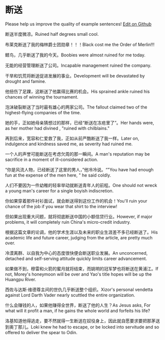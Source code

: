 # 断送

Please help us improve the quality of example sentences! [Edit on Github](https://github.com/jiyushe/jiyu-example-sentence-source/blob/main/chinese/duansong.md)

<p><span class="chinese">断送半度微凉。</span><span class="english">Ruined half degrees small cool.</span></p>

<p><span class="chinese">布莱克断送了我的梅林爵士团勋章！！！</span><span class="english">Black cost me the Order of Merlin!!!</span></p>

<p><span class="chinese">鲣鸟，几乎断送了我的今天。</span><span class="english">Boobies were almost ruined for me today.</span></p>

<p><span class="chinese">无能的经营管理断送了公司。</span><span class="english">Incapable management ruined the company.</span></p>

<p><span class="chinese">干旱和饥荒将断送促进发展的事业。</span><span class="english">Development will be devastated by drought and famine.</span></p>

<p><span class="chinese">他扭伤了足踝，这断送了他赢得比赛的机会。</span><span class="english">His sprained ankle ruined his chances of winning the tournament.</span></p>

<p><span class="chinese">泡沫破裂断送了当时最有雄心的两家公司。</span><span class="english">The fallout claimed two of the highest-flying companies of the time.</span></p>

<p><span class="chinese">她的手，正如她母亲猜想过的那样，已经“断送在冻疮里了”。</span><span class="english">Her hands were, as her mother had divined , "ruined with chilblains."</span></p>

<p><span class="chinese">再到后来，宽容和仁爱救了我，正如从前严酷断送了我一样。</span><span class="english">Later on, indulgence and kindness saved me, as severity had ruined me.</span></p>

<p><span class="chinese">一个人的声誉可能断送在考虑欠周的那一瞬间。</span><span class="english">A man's reputation may be sacrifice in a moment of ill-considered action.</span></p>

<p><span class="chinese">“你是风流人物，已经断送了这里的男人，”他冷冷说。“</span><span class="english">"You have had enough fun at the expense of the men here, " he said coldly.</span></p>

<p><span class="chinese">人们不要因为一件幼稚的轻率举动就断送青年人的前程。</span><span class="english">One should not wreck a young man's career for a single boyish indiscretion.</span></p>

<p><span class="chinese">你如果穿着那件衬衫面试，就会断送得到这份工作的机会！</span><span class="english">You'll ruin your chance of the job if you wear that shirt to the interview!</span></p>

<p><span class="chinese">但如果出现重大问题，就将彻底断送中国的小额信贷行业。</span><span class="english">However, if major problems, it will completely ruin China's micro-credit industry.</span></p>

<p><span class="chinese">根据这篇文章的论调，他的学术生涯以及未来的职业生涯差不多已经断送了。</span><span class="english">His academic life and future career, judging from the article, are pretty much over.</span></p>

<p><span class="chinese">冷漠离群、以自我为中心的态度很快便会断送职业发展。</span><span class="english">An unconcerned, detached and self-serving attitude quickly limits career advancement.</span></p>

<p><span class="chinese">如果做不到，穆雷和火箭的蜜月就将结束，而姚明的冠军梦也将断送在黄浦江。</span><span class="english">If not, Morey's honeymoon will be over and Yao's title hopes will be up the Huangpu River.</span></p>

<p><span class="chinese">西佐与达斯·维德尊主间的世仇几乎断送整个组织。</span><span class="english">Xizor's personal vendetta against Lord Darth Vader nearly scuttled the entire organization.</span></p>

<p><span class="chinese">什么会赚钱的人，如果他赚得全世界，断送了他的人生？</span><span class="english">As Jesus asks, For what will it profit a man, if he gains the whole world and forfeits his life?</span></p>

<p><span class="chinese">洛基知道他得逃走，要不然就得一生断送在奴役身上，因此就自愿要求要把那茅送到奥丁那儿。</span><span class="english">Loki knew he had to escape, or be locked into servitude and so offered to deliver the spear to Odin.</span></p>


